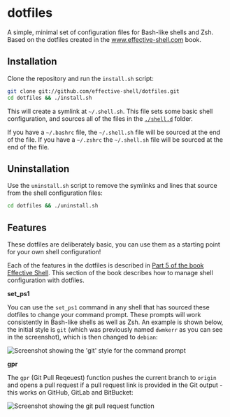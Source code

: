 # dotfiles

A simple, minimal set of configuration files for Bash-like shells and Zsh. Based on the dotfiles created in the www.effective-shell.com book.

## Installation

Clone the repository and run the `install.sh` script:

```sh
git clone git://github.com/effective-shell/dotfiles.git
cd dotfiles && ./install.sh
```

This will create a symlink at `~/.shell.sh`. This file sets some basic shell configuration, and sources all of the files in the [`./shell.d`](./shell.d/) folder.

If you have a `~/.bashrc` file, the `~/.shell.sh` file will be sourced at the end of the file. If you have a `~/.zshrc` the `~/.shell.sh` file will be sourced at the end of the file.

## Uninstallation

Use the `uninstall.sh` script to remove the symlinks and lines that source from the shell configuration files:

```sh
cd dotfiles && ./uninstall.sh
```

## Features

These dotfiles are deliberately basic, you can use them as a starting point for your own shell configuration!

Each of the features in the dotfiles is described in [Part 5 of the book Effective Shell](https://effective-shell.com/docs/part-5-building-your-toolkit/). This section of the book describes how to manage shell configuration with dotfiles.

**set_ps1**

You can use the `set_ps1` command in any shell that has sourced these dotfiles to change your command prompt. These prompts will work consistently in Bash-like shells as well as Zsh. An example is shown below, the initial style is `git` (which was previously named `dwmkerr` as you can see in the screenshot), which is then changed to `debian`:

![Screenshot showing the 'git' style for the command prompt](./docs/set-ps1-dwmkerr-style.png)

**gpr**

The `gpr` (Git Pull Reqeuest) function pushes the current branch to `origin` and opens a pull request if a pull request link is provided in the Git output - this works on GitHub, GitLab and BitBucket:

![Screenshot showing the git pull request function](./docs/git-pull-request.png)
